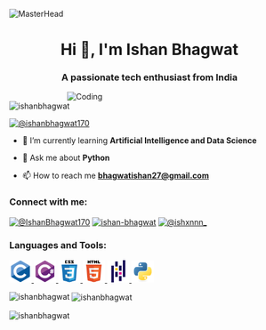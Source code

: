 ![MasterHead](https://camo.githubusercontent.com/89a46b75cb2af1de643c4ae5e510aff5c0fa30e7e2a9cdfa5e4ab46eae39a19e/68747470733a2f2f692e696d6775722e636f6d2f315a76566b44632e676966)
<h1 align="center">Hi 👋, I'm Ishan Bhagwat</h1>
<h3 align="center">A passionate tech enthusiast from India</h3>
<img align="right" alt="Coding" width="400" src="https://64.media.tumblr.com/2d0af9c90d1b1107313cc20bda01548a/tumblr_outwxnanpp1u79o2lo1_1280.gifv">
<p align="left"> <img src="https://komarev.com/ghpvc/?username=ishanbhagwat&label=Profile%20views&color=0e75b6&style=flat" alt="ishanbhagwat" /> </p>

<p align="left"> <a href="https://twitter.com/@ishanbhagwat170" target="blank"><img src="https://img.shields.io/twitter/follow/@ishanbhagwat170?logo=twitter&style=for-the-badge" alt="@ishanbhagwat170" /></a> </p>

- 🌱 I’m currently learning **Artificial Intelligence and Data Science**

- 💬 Ask me about **Python**

- 📫 How to reach me **bhagwatishan27@gmail.com**

<h3 align="left">Connect with me:</h3>
<p align="left">
<a href="https://x.com/IshanBhagwat170" target="blank"><img align="center" src="https://raw.githubusercontent.com/rahuldkjain/github-profile-readme-generator/master/src/images/icons/Social/twitter.svg" alt="@IshanBhagwat170" height="30" width="40" /></a>
<a href="https://www.linkedin.com/in/ishan-bhagwat" target="blank"><img align="center" src="https://raw.githubusercontent.com/rahuldkjain/github-profile-readme-generator/master/src/images/icons/Social/linked-in-alt.svg" alt="ishan-bhagwat" height="30" width="40" /></a>
<a href="https://instagram.com/@ishxnnn_" target="blank"><img align="center" src="https://raw.githubusercontent.com/rahuldkjain/github-profile-readme-generator/master/src/images/icons/Social/instagram.svg" alt="@ishxnnn_" height="30" width="40" /></a>
</p>

<h3 align="left">Languages and Tools:</h3>
<p align="left"> <a href="https://www.cprogramming.com/" target="_blank" rel="noreferrer"> <img src="https://raw.githubusercontent.com/devicons/devicon/master/icons/c/c-original.svg" alt="c" width="40" height="40"/> </a> <a href="https://www.w3schools.com/cs/" target="_blank" rel="noreferrer"> <img src="https://raw.githubusercontent.com/devicons/devicon/master/icons/csharp/csharp-original.svg" alt="csharp" width="40" height="40"/> </a> <a href="https://www.w3schools.com/css/" target="_blank" rel="noreferrer"> <img src="https://raw.githubusercontent.com/devicons/devicon/master/icons/css3/css3-original-wordmark.svg" alt="css3" width="40" height="40"/> </a> <a href="https://www.w3.org/html/" target="_blank" rel="noreferrer"> <img src="https://raw.githubusercontent.com/devicons/devicon/master/icons/html5/html5-original-wordmark.svg" alt="html5" width="40" height="40"/> </a> <a href="https://pandas.pydata.org/" target="_blank" rel="noreferrer"> <img src="https://raw.githubusercontent.com/devicons/devicon/2ae2a900d2f041da66e950e4d48052658d850630/icons/pandas/pandas-original.svg" alt="pandas" width="40" height="40"/> </a> <a href="https://www.python.org" target="_blank" rel="noreferrer"> <img src="https://raw.githubusercontent.com/devicons/devicon/master/icons/python/python-original.svg" alt="python" width="40" height="40"/> </a> </p>

<p><img align="left" src="https://github-readme-stats.vercel.app/api/top-langs?username=ishanbhagwat&show_icons=true&locale=en&layout=compact" alt="ishanbhagwat" /></p>

<p>&nbsp;<img align="center" src="https://github-readme-stats.vercel.app/api?username=ishanbhagwat&show_icons=true&locale=en" alt="ishanbhagwat" /></p>

<p><img align="center" src="https://github-readme-streak-stats.herokuapp.com/?user=ishanbhagwat&" alt="ishanbhagwat" /></p>
